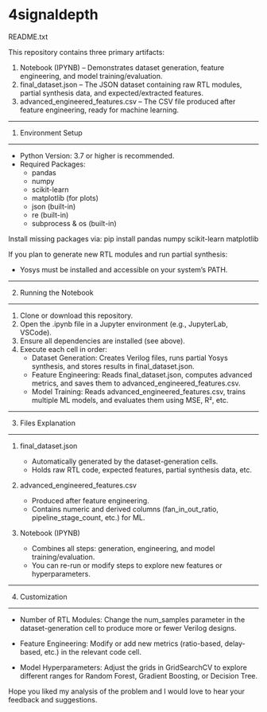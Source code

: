 # 4signaldepth

README.txt

This repository contains three primary artifacts:

1. Notebook (IPYNB) – Demonstrates dataset generation, feature engineering, and model training/evaluation.
2. final_dataset.json – The JSON dataset containing raw RTL modules, partial synthesis data, and expected/extracted features.
3. advanced_engineered_features.csv – The CSV file produced after feature engineering, ready for machine learning.

---------------------------------------------------------------------
1. Environment Setup
---------------------------------------------------------------------
- Python Version: 3.7 or higher is recommended.
- Required Packages:
  - pandas
  - numpy
  - scikit-learn
  - matplotlib (for plots)
  - json (built-in)
  - re (built-in)
  - subprocess & os (built-in)

Install missing packages via:
  pip install pandas numpy scikit-learn matplotlib

If you plan to generate new RTL modules and run partial synthesis:
- Yosys must be installed and accessible on your system’s PATH.

---------------------------------------------------------------------
2. Running the Notebook
---------------------------------------------------------------------
1. Clone or download this repository.
2. Open the .ipynb file in a Jupyter environment (e.g., JupyterLab, VSCode).
3. Ensure all dependencies are installed (see above).
4. Execute each cell in order:
   - Dataset Generation: Creates Verilog files, runs partial Yosys synthesis, and stores results in final_dataset.json.
   - Feature Engineering: Reads final_dataset.json, computes advanced metrics, and saves them to advanced_engineered_features.csv.
   - Model Training: Reads advanced_engineered_features.csv, trains multiple ML models, and evaluates them using MSE, R², etc.

---------------------------------------------------------------------
3. Files Explanation
---------------------------------------------------------------------
1. final_dataset.json
   - Automatically generated by the dataset-generation cells.
   - Holds raw RTL code, expected features, partial synthesis data, etc.

2. advanced_engineered_features.csv
   - Produced after feature engineering.
   - Contains numeric and derived columns (fan_in_out_ratio, pipeline_stage_count, etc.) for ML.

3. Notebook (IPYNB)
   - Combines all steps: generation, engineering, and model training/evaluation.
   - You can re-run or modify steps to explore new features or hyperparameters.

---------------------------------------------------------------------
4. Customization
---------------------------------------------------------------------
- Number of RTL Modules:
  Change the num_samples parameter in the dataset-generation cell to produce more or fewer Verilog designs.

- Feature Engineering:
  Modify or add new metrics (ratio-based, delay-based, etc.) in the relevant code cell.

- Model Hyperparameters:
  Adjust the grids in GridSearchCV to explore different ranges for Random Forest, Gradient Boosting, or Decision Tree.


Hope you liked my analysis of the problem and I would love to hear your feedback and suggestions.
